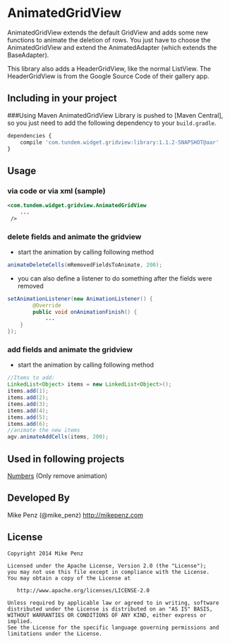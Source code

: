 AnimatedGridView
================

AnimatedGridView extends the default GridView and adds some new functions to animate the deletion of rows.
You just have to choose the AnimatedGridView and extend the AnimatedAdapter (which extends the BaseAdapter).

This library also adds a HeaderGridView, like the normal ListView. The HeaderGridView is from the Google
Source Code of their gallery app.


Including in your project
-------------------------
###Using Maven
AnimatedGridView Library is pushed to [Maven Central], so you just need to add the following dependency to your `build.gradle`.

```javascript
dependencies {
	compile 'com.tundem.widget.gridview:library:1.1.2-SNAPSHOT@aar'
}
```

Usage
-------------------------
### via code or via xml (sample)

```xml
<com.tundem.widget.gridview.AnimatedGridView
    ...
 />
```

### delete fields and animate the gridview
- start the animation by calling following method
```java
animateDeleteCells(mRemovedFieldsToAnimate, 200);
```

- you can also define a listener to do something after the fields were removed
```java
setAnimationListener(new AnimationListener() {
        @Override
        public void onAnimationFinish() {
            ...
	}
});
```

### add fields and animate the gridview
- start the animation by calling following method
```java
//Items to add:
LinkedList<Object> items = new LinkedList<Object>();
items.add(1);
items.add(2);
items.add(3);
items.add(4);
items.add(5);
items.add(6);
//animate the new items
agv.animateAddCells(items, 200);
 ```

Used in following projects
------
[Numbers](https://play.google.com/store/apps/details?id=com.tundem.numbersreloaded.free) (Only remove animation)


Developed By
-------
Mike Penz (@mike_penz)
http://mikepenz.com

License
-------
	Copyright 2014 Mike Penz
	
	Licensed under the Apache License, Version 2.0 (the "License");
	you may not use this file except in compliance with the License.
	You may obtain a copy of the License at
	
	   http://www.apache.org/licenses/LICENSE-2.0
	
	Unless required by applicable law or agreed to in writing, software
	distributed under the License is distributed on an "AS IS" BASIS,
	WITHOUT WARRANTIES OR CONDITIONS OF ANY KIND, either express or implied.
	See the License for the specific language governing permissions and
	limitations under the License.
       

